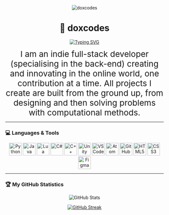 <p align="center">
  <picture>
    <source media="(prefers-color-scheme: dark)" srcset="https://github.com/doxcodes/doxcodes/blob/main/doxcodes2.png">
    <img alt="doxcodes" src="YOUR-DEFAULT-IMAGE">
  </picture>
</p>

<div align="center">
  <h1>🌌 doxcodes</h1>
  <a href="https://readme-typing-svg.demolab.com?font=Fira+Code&pause=1000&color=850ACF&width=435&lines=Software+Engineer+(Full-Stack)">
    <img src="https://readme-typing-svg.demolab.com?font=Fira+Code&pause=1000&color=850ACF&width=435&lines=Software+Engineer+(Full-Stack)" alt="Typing SVG">
  </a>
</div>


<p align="center">
  <sub style="font-size: 26px;">
    I am an indie full-stack developer (specialising in the back-end) creating and innovating in the online world, one contribution at a time. All projects I create are built from the ground up, from designing and then solving problems with computational methods.
  </sub>
</p>



---

### 💻 Languages & Tools

<p align="center">
  <img alt="Python" width="40px" src="https://cdn.jsdelivr.net/gh/devicons/devicon@latest/icons/python/python-original.svg" />
  <img alt="Java" width="40px" src="https://cdn.jsdelivr.net/gh/devicons/devicon@latest/icons/java/java-original.svg"/>
  <img alt="Lua" width="40px" src="https://cdn.jsdelivr.net/gh/devicons/devicon@latest/icons/lua/lua-original.svg"/>
  <img alt="C#" width="40px" src="https://cdn.jsdelivr.net/gh/devicons/devicon@latest/icons/csharp/csharp-original.svg" />
  <img alt="C++" width="40px" src="https://cdn.jsdelivr.net/gh/devicons/devicon@latest/icons/cplusplus/cplusplus-original.svg" />
  <img alt="Unity" width="40px" src="https://cdn.jsdelivr.net/gh/devicons/devicon@latest/icons/unity/unity-original.svg" />
  <img alt="VSCode" width="40px" src="https://cdn.jsdelivr.net/gh/devicons/devicon@latest/icons/vscode/vscode-original.svg" />
  <img alt="Atom" width="40px" src="https://cdn.jsdelivr.net/gh/devicons/devicon@latest/icons/atom/atom-original.svg" />
  <img alt="GitHub" width="40px" src="https://cdn.jsdelivr.net/gh/devicons/devicon@latest/icons/github/github-original.svg" />
  <img alt="HTML5" width="40px" src="https://cdn.jsdelivr.net/gh/devicons/devicon@latest/icons/html5/html5-original.svg" />
  <img alt="CSS3" width="40px" src="https://cdn.jsdelivr.net/gh/devicons/devicon@latest/icons/css3/css3-original.svg" />
  <img alt="Figma" width="40px" src="https://cdn.jsdelivr.net/gh/devicons/devicon@latest/icons/figma/figma-original.svg" />
</p>

---

### 🏆 My GitHub Statistics

<p align="center">
  <img src="https://github-readme-stats.vercel.app/api?username=doxcodes&theme=midnight-purple&show_icons=true&hide_border=true&bg_color=00000000" alt="GitHub Stats">
</p>

<p align="center">
  <a href="https://git.io/streak-stats">
    <img src="https://github-readme-streak-stats-theta-bice.vercel.app?user=doxcodes&theme=midnight-purple&hide_border=true&background=FFFFFF00" alt="GitHub Streak">
  </a>
</p>



